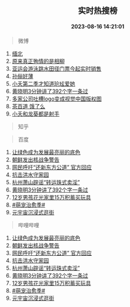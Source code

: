 <div align="center"><h2>实时热搜榜</h2><h4>2023-08-16 14:21:01</h4></div>

> 微博  

1. [缅北](https://s.weibo.com/weibo?q=%E7%BC%85%E5%8C%97&t=31&band_rank=1&Refer=top)<br />
2. [原来真正殉情的是相柳](https://s.weibo.com/weibo?q=%23%E5%8E%9F%E6%9D%A5%E7%9C%9F%E6%AD%A3%E6%AE%89%E6%83%85%E7%9A%84%E6%98%AF%E7%9B%B8%E6%9F%B3%23&t=31&band_rank=2&Refer=top)<br />
3. [亚运会游泳跳水田径门票今起实时销售](https://s.weibo.com/weibo?q=%23%E4%BA%9A%E8%BF%90%E4%BC%9A%E6%B8%B8%E6%B3%B3%E8%B7%B3%E6%B0%B4%E7%94%B0%E5%BE%84%E9%97%A8%E7%A5%A8%E4%BB%8A%E8%B5%B7%E5%AE%9E%E6%97%B6%E9%94%80%E5%94%AE%23&t=31&band_rank=3&Refer=top)<br />
4. [孙俪好薄](https://s.weibo.com/weibo?q=%23%E5%AD%99%E4%BF%AA%E5%A5%BD%E8%96%84%23&t=31&band_rank=4&Refer=top)<br />
5. [小夭第二季才知道玱玹爱她](https://s.weibo.com/weibo?q=%23%E5%B0%8F%E5%A4%AD%E7%AC%AC%E4%BA%8C%E5%AD%A3%E6%89%8D%E7%9F%A5%E9%81%93%E7%8E%B1%E7%8E%B9%E7%88%B1%E5%A5%B9%23&t=31&band_rank=5&Refer=top)<br />
6. [黄晓明3分钟讲了392个字一条过](https://s.weibo.com/weibo?q=%23%E9%BB%84%E6%99%93%E6%98%8E3%E5%88%86%E9%92%9F%E8%AE%B2%E4%BA%86392%E4%B8%AA%E5%AD%97%E4%B8%80%E6%9D%A1%E8%BF%87%23&t=31&band_rank=6&Refer=top)<br />
7. [多家公司吐槽logo变成视觉中国版权图](https://s.weibo.com/weibo?q=%23%E5%A4%9A%E5%AE%B6%E5%85%AC%E5%8F%B8%E5%90%90%E6%A7%BDlogo%E5%8F%98%E6%88%90%E8%A7%86%E8%A7%89%E4%B8%AD%E5%9B%BD%E7%89%88%E6%9D%83%E5%9B%BE%23&t=31&band_rank=7&Refer=top)<br />
8. [茶百道 饿了么](https://s.weibo.com/weibo?q=%E8%8C%B6%E7%99%BE%E9%81%93%20%E9%A5%BF%E4%BA%86%E4%B9%88&t=31&band_rank=8&Refer=top)<br />
9. [小夭和龙葵都是射手](https://s.weibo.com/weibo?q=%23%E5%B0%8F%E5%A4%AD%E5%92%8C%E9%BE%99%E8%91%B5%E9%83%BD%E6%98%AF%E5%B0%84%E6%89%8B%23&t=31&band_rank=9&Refer=top)<br />

> 知乎  


> 百度  

1. [让绿色成为发展最亮丽的底色](https://www.baidu.com/s?wd=%E8%AE%A9%E7%BB%BF%E8%89%B2%E6%88%90%E4%B8%BA%E5%8F%91%E5%B1%95%E6%9C%80%E4%BA%AE%E4%B8%BD%E7%9A%84%E5%BA%95%E8%89%B2&sa=fyb_news&rsv_dl=fyb_news)<br />
2. [朝鲜发出核战争警告](https://www.baidu.com/s?wd=%E6%9C%9D%E9%B2%9C%E5%8F%91%E5%87%BA%E6%A0%B8%E6%88%98%E4%BA%89%E8%AD%A6%E5%91%8A&sa=fyb_news&rsv_dl=fyb_news)<br />
3. [网民呼吁“还新东方公道” 官方回应](https://www.baidu.com/s?wd=%E7%BD%91%E6%B0%91%E5%91%BC%E5%90%81%E2%80%9C%E8%BF%98%E6%96%B0%E4%B8%9C%E6%96%B9%E5%85%AC%E9%81%93%E2%80%9D+%E5%AE%98%E6%96%B9%E5%9B%9E%E5%BA%94&sa=fyb_news&rsv_dl=fyb_news)<br />
4. [抗击洪水守家园](https://www.baidu.com/s?wd=%E6%8A%97%E5%87%BB%E6%B4%AA%E6%B0%B4%E5%AE%88%E5%AE%B6%E5%9B%AD&sa=fyb_news&rsv_dl=fyb_news)<br />
5. [杭州萧山辟谣“转运珠式卖淫”](https://www.baidu.com/s?wd=%E6%9D%AD%E5%B7%9E%E8%90%A7%E5%B1%B1%E8%BE%9F%E8%B0%A3%E2%80%9C%E8%BD%AC%E8%BF%90%E7%8F%A0%E5%BC%8F%E5%8D%96%E6%B7%AB%E2%80%9D&sa=fyb_news&rsv_dl=fyb_news)<br />
6. [黄晓明3分钟讲了392个字一条过](https://www.baidu.com/s?wd=%E9%BB%84%E6%99%93%E6%98%8E3%E5%88%86%E9%92%9F%E8%AE%B2%E4%BA%86392%E4%B8%AA%E5%AD%97%E4%B8%80%E6%9D%A1%E8%BF%87&sa=fyb_news&rsv_dl=fyb_news)<br />
7. [12岁男孩花光家里15万积蓄买玩具](https://www.baidu.com/s?wd=12%E5%B2%81%E7%94%B7%E5%AD%A9%E8%8A%B1%E5%85%89%E5%AE%B6%E9%87%8C15%E4%B8%87%E7%A7%AF%E8%93%84%E4%B9%B0%E7%8E%A9%E5%85%B7&sa=fyb_news&rsv_dl=fyb_news)<br />
8. [#萌宠治愈季#](https://www.baidu.com/s?wd=%23%E8%90%8C%E5%AE%A0%E6%B2%BB%E6%84%88%E5%AD%A3%23&sa=fyb_news&rsv_dl=fyb_news)<br />
9. [元宇宙沉浸式逛街](https://www.baidu.com/s?wd=%E5%85%83%E5%AE%87%E5%AE%99%E6%B2%89%E6%B5%B8%E5%BC%8F%E9%80%9B%E8%A1%97&sa=fyb_news&rsv_dl=fyb_news)<br />

> 哔哩哔哩  

1. [让绿色成为发展最亮丽的底色](https://www.baidu.com/s?wd=%E8%AE%A9%E7%BB%BF%E8%89%B2%E6%88%90%E4%B8%BA%E5%8F%91%E5%B1%95%E6%9C%80%E4%BA%AE%E4%B8%BD%E7%9A%84%E5%BA%95%E8%89%B2&sa=fyb_news&rsv_dl=fyb_news)<br />
2. [朝鲜发出核战争警告](https://www.baidu.com/s?wd=%E6%9C%9D%E9%B2%9C%E5%8F%91%E5%87%BA%E6%A0%B8%E6%88%98%E4%BA%89%E8%AD%A6%E5%91%8A&sa=fyb_news&rsv_dl=fyb_news)<br />
3. [网民呼吁“还新东方公道” 官方回应](https://www.baidu.com/s?wd=%E7%BD%91%E6%B0%91%E5%91%BC%E5%90%81%E2%80%9C%E8%BF%98%E6%96%B0%E4%B8%9C%E6%96%B9%E5%85%AC%E9%81%93%E2%80%9D+%E5%AE%98%E6%96%B9%E5%9B%9E%E5%BA%94&sa=fyb_news&rsv_dl=fyb_news)<br />
4. [抗击洪水守家园](https://www.baidu.com/s?wd=%E6%8A%97%E5%87%BB%E6%B4%AA%E6%B0%B4%E5%AE%88%E5%AE%B6%E5%9B%AD&sa=fyb_news&rsv_dl=fyb_news)<br />
5. [杭州萧山辟谣“转运珠式卖淫”](https://www.baidu.com/s?wd=%E6%9D%AD%E5%B7%9E%E8%90%A7%E5%B1%B1%E8%BE%9F%E8%B0%A3%E2%80%9C%E8%BD%AC%E8%BF%90%E7%8F%A0%E5%BC%8F%E5%8D%96%E6%B7%AB%E2%80%9D&sa=fyb_news&rsv_dl=fyb_news)<br />
6. [黄晓明3分钟讲了392个字一条过](https://www.baidu.com/s?wd=%E9%BB%84%E6%99%93%E6%98%8E3%E5%88%86%E9%92%9F%E8%AE%B2%E4%BA%86392%E4%B8%AA%E5%AD%97%E4%B8%80%E6%9D%A1%E8%BF%87&sa=fyb_news&rsv_dl=fyb_news)<br />
7. [12岁男孩花光家里15万积蓄买玩具](https://www.baidu.com/s?wd=12%E5%B2%81%E7%94%B7%E5%AD%A9%E8%8A%B1%E5%85%89%E5%AE%B6%E9%87%8C15%E4%B8%87%E7%A7%AF%E8%93%84%E4%B9%B0%E7%8E%A9%E5%85%B7&sa=fyb_news&rsv_dl=fyb_news)<br />
8. [#萌宠治愈季#](https://www.baidu.com/s?wd=%23%E8%90%8C%E5%AE%A0%E6%B2%BB%E6%84%88%E5%AD%A3%23&sa=fyb_news&rsv_dl=fyb_news)<br />
9. [元宇宙沉浸式逛街](https://www.baidu.com/s?wd=%E5%85%83%E5%AE%87%E5%AE%99%E6%B2%89%E6%B5%B8%E5%BC%8F%E9%80%9B%E8%A1%97&sa=fyb_news&rsv_dl=fyb_news)<br />
